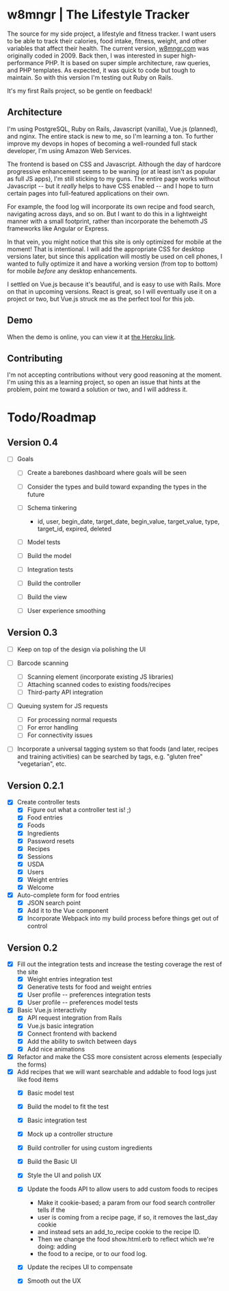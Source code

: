 # w8mngr | The Lifestyle Tracker
The source for my side project, a lifestyle and fitness tracker. I want users to be able to track their calories, food intake, fitness, weight, and other variables that affect their health. The current version, [w8mngr.com](http://w8mngr.com) was originally coded in 2009. Back then, I was interested in super high-performance PHP. It is based on super simple architecture, raw queries, and PHP templates. As expected, it was quick to code but tough to maintain. So with this version I'm testing out Ruby on Rails.

It's my first Rails project, so be gentle on feedback!

## Architecture
I'm using PostgreSQL, Ruby on Rails, Javascript (vanilla), Vue.js (planned), and nginx. The entire stack is new to me, so I'm learning a ton. To further improve my devops in hopes of becoming a well-rounded full stack developer, I'm using Amazon Web Services.

The frontend is based on CSS and Javascript. Although the day of hardcore progressive enhancement seems to be waning (or at least isn't as popular as full JS apps), I'm still sticking to my guns. The entire page works without Javascript -- but it _really_ helps to have CSS enabled -- and I hope to turn certain pages into full-featured applications on their own.

For example, the food log will incorporate its own recipe and food search, navigating across days, and so on. But I want to do this in a lightweight manner with a small footprint, rather than incorporate the behemoth JS frameworks like Angular or Express.

In that vein, you might notice that this site is only optimized for mobile at the moment! That is intentional. I will add the appropriate CSS for desktop versions later, but since this application will mostly be used on cell phones, I wanted to fully optimize it and have a working version (from top to bottom) for mobile _before_ any desktop enhancements.

I settled on Vue.js because it's beautiful, and is easy to use with Rails. More on that in upcoming versions. React is great, so I will eventually use it on a project or two, but Vue.js struck me as the perfect tool for this job.

## Demo
When the demo is online, you can view it at [the Heroku link](https://w8mngr.herokuapp.com/).

## Contributing
I'm not accepting contributions without very good reasoning at the moment. I'm using this as a learning project, so open an issue that hints at the problem, point me toward a solution or two, and I will address it.

# Todo/Roadmap
## Version 0.4
- [ ] Goals
  - [ ] Create a barebones dashboard where goals will be seen
  - [ ] Consider the types and build toward expanding the types in the future
  - [ ] Schema tinkering
    - id, user, begin_date, target_date, begin_value, target_value, type, target_id, expired, deleted

  - [ ] Model tests
  - [ ] Build the model
  - [ ] Integration tests
  - [ ] Build the controller
  - [ ] Build the view
  - [ ] User experience smoothing

## Version 0.3
- [ ] Keep on top of the design via polishing the UI

- [ ] Barcode scanning
  - [ ] Scanning element (incorporate existing JS libraries)
  - [ ] Attaching scanned codes to existing foods/recipes
  - [ ] Third-party API integration

- [ ] Queuing system for JS requests
  - [ ] For processing normal requests
  - [ ] For error handling
  - [ ] For connectivity issues

- [ ] Incorporate a universal tagging system so that foods (and later, recipes and training activities) can be searched by tags, e.g. "gluten free" "vegetarian", etc.

## Version 0.2.1
- [x] Create controller tests
  - [x] Figure out what a controller test is! ;)
  - [x] Food entries
  - [x] Foods
  - [x] Ingredients
  - [x] Password resets
  - [x] Recipes
  - [x] Sessions
  - [x] USDA
  - [x] Users
  - [x] Weight entries
  - [x] Welcome

- [x] Auto-complete form for food entries
  - [x] JSON search point
  - [x] Add it to the Vue component
  - [x] Incorporate Webpack into my build process before things get out of control

## Version 0.2
- [x] Fill out the integration tests and increase the testing coverage the rest of the site
  - [x] Weight entries integration test
  - [x] Generative tests for food and weight entries
  - [x] User profile -- preferences integration tests
  - [x] User profile -- preferences model tests

- [x] Basic Vue.js interactivity
  - [x] API request integration from Rails
  - [x] Vue.js basic integration
  - [x] Connect frontend with backend
  - [x] Add the ability to switch between days
  - [x] Add nice animations

- [x] Refactor and make the CSS more consistent across elements (especially the forms)
- [x] Add recipes that we will want searchable and addable to food logs just like food items
  - [x] Basic model test
  - [x] Build the model to fit the test
  - [x] Basic integration test
  - [x] Mock up a controller structure
  - [x] Build controller for using custom ingredients
  - [x] Build the Basic UI
  - [x] Style the UI and polish UX
  - [x] Update the foods API to allow users to add custom foods to recipes
    - Make it cookie-based; a param from our food search controller tells if the
    - user is coming from a recipe page, if so, it removes the last_day cookie
    - and instead sets an add_to_recipe cookie to the recipe ID.
    - Then we change the food show.html.erb to reflect which we're doing: adding
    - the food to a recipe, or to our food log.

  - [x] Update the recipes UI to compensate
  - [x] Smooth out the UX
